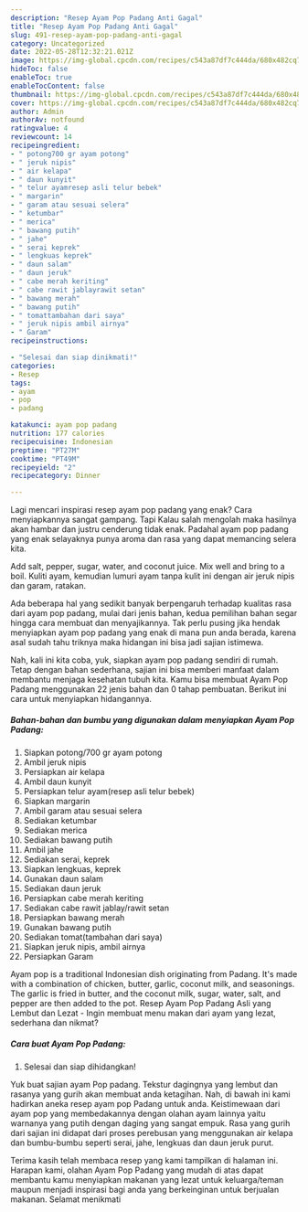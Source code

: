 ```yaml
---
description: "Resep Ayam Pop Padang Anti Gagal"
title: "Resep Ayam Pop Padang Anti Gagal"
slug: 491-resep-ayam-pop-padang-anti-gagal
category: Uncategorized
date: 2022-05-28T12:32:21.021Z
image: https://img-global.cpcdn.com/recipes/c543a87df7c444da/680x482cq70/ayam-pop-padang-foto-resep-utama.jpg
hideToc: false
enableToc: true
enableTocContent: false
thumbnail: https://img-global.cpcdn.com/recipes/c543a87df7c444da/680x482cq70/ayam-pop-padang-foto-resep-utama.jpg
cover: https://img-global.cpcdn.com/recipes/c543a87df7c444da/680x482cq70/ayam-pop-padang-foto-resep-utama.jpg
author: Admin
authorAv: notfound
ratingvalue: 4
reviewcount: 14
recipeingredient:
- " potong700 gr ayam potong"
- " jeruk nipis"
- " air kelapa"
- " daun kunyit"
- " telur ayamresep asli telur bebek"
- " margarin"
- " garam atau sesuai selera"
- " ketumbar"
- " merica"
- " bawang putih"
- " jahe"
- " serai keprek"
- " lengkuas keprek"
- " daun salam"
- " daun jeruk"
- " cabe merah keriting"
- " cabe rawit jablayrawit setan"
- " bawang merah"
- " bawang putih"
- " tomattambahan dari saya"
- " jeruk nipis ambil airnya"
- " Garam"
recipeinstructions:

- "Selesai dan siap dinikmati!"
categories:
- Resep
tags:
- ayam
- pop
- padang

katakunci: ayam pop padang 
nutrition: 177 calories
recipecuisine: Indonesian
preptime: "PT27M"
cooktime: "PT49M"
recipeyield: "2"
recipecategory: Dinner

---
```



Lagi mencari inspirasi resep ayam pop padang yang enak? Cara menyiapkannya sangat gampang. Tapi Kalau salah mengolah maka hasilnya akan hambar dan justru cenderung tidak enak. Padahal ayam pop padang yang enak selayaknya punya aroma dan rasa yang dapat memancing selera kita.


Add salt, pepper, sugar, water, and coconut juice. Mix well and bring to a boil. Kuliti ayam, kemudian lumuri ayam tanpa kulit ini dengan air jeruk nipis dan garam, ratakan.

Ada beberapa hal yang sedikit banyak berpengaruh terhadap kualitas rasa dari ayam pop padang, mulai dari jenis bahan, kedua pemilihan bahan segar hingga cara membuat dan menyajikannya. Tak perlu pusing jika hendak menyiapkan ayam pop padang yang enak di mana pun anda berada, karena asal sudah tahu triknya maka hidangan ini bisa jadi sajian istimewa.


Nah, kali ini kita coba, yuk, siapkan ayam pop padang sendiri di rumah. Tetap dengan bahan sederhana, sajian ini bisa memberi manfaat dalam membantu menjaga kesehatan tubuh kita. Kamu bisa membuat Ayam Pop Padang menggunakan 22 jenis bahan dan 0 tahap pembuatan. Berikut ini cara untuk menyiapkan hidangannya.

<!--inarticleads1-->

##### Bahan-bahan dan bumbu yang digunakan dalam menyiapkan Ayam Pop Padang:

1. Siapkan  potong/700 gr ayam potong
1. Ambil  jeruk nipis
1. Persiapkan  air kelapa
1. Ambil  daun kunyit
1. Persiapkan  telur ayam(resep asli telur bebek)
1. Siapkan  margarin
1. Ambil  garam atau sesuai selera
1. Sediakan  ketumbar
1. Sediakan  merica
1. Sediakan  bawang putih
1. Ambil  jahe
1. Sediakan  serai, keprek
1. Siapkan  lengkuas, keprek
1. Gunakan  daun salam
1. Sediakan  daun jeruk
1. Persiapkan  cabe merah keriting
1. Sediakan  cabe rawit jablay/rawit setan
1. Persiapkan  bawang merah
1. Gunakan  bawang putih
1. Sediakan  tomat(tambahan dari saya)
1. Siapkan  jeruk nipis, ambil airnya
1. Persiapkan  Garam


Ayam pop is a traditional Indonesian dish originating from Padang. It&#39;s made with a combination of chicken, butter, garlic, coconut milk, and seasonings. The garlic is fried in butter, and the coconut milk, sugar, water, salt, and pepper are then added to the pot. Resep Ayam Pop Padang Asli yang Lembut dan Lezat - Ingin membuat menu makan dari ayam yang lezat, sederhana dan nikmat? 

<!--inarticleads2-->

##### Cara buat Ayam Pop Padang:


1. Selesai dan siap dihidangkan!

Yuk buat sajian ayam Pop padang. Tekstur dagingnya yang lembut dan rasanya yang gurih akan membuat anda ketagihan. Nah, di bawah ini kami hadirkan aneka resep ayam pop Padang untuk anda. Keistimewaan dari ayam pop yang membedakannya dengan olahan ayam lainnya yaitu warnanya yang putih dengan daging yang sangat empuk. Rasa yang gurih dari sajian ini didapat dari proses perebusan yang menggunakan air kelapa dan bumbu-bumbu seperti serai, jahe, lengkuas dan daun jeruk purut. 

Terima kasih telah membaca resep yang kami tampilkan di halaman ini. Harapan kami, olahan Ayam Pop Padang yang mudah di atas dapat membantu kamu menyiapkan makanan yang lezat untuk keluarga/teman maupun menjadi inspirasi bagi anda yang berkeinginan untuk berjualan makanan. Selamat menikmati
